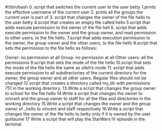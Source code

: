 #!/bin/bash
0. script that switches the current user to the user betty
1.prints the effective username of the current user
2. prints all the groups the current user is part of
3. script that changes the owner of the file hello to the user betty
4.script that creates an empty file called hello
5.script that adds execute permission to the owner of the file hell
6. script that adds execute permission to the owner and the group owner, and read permission to other users, to the file hello.
7.script that adds execution permission to the owner, the group owner and the other users, to the file hello
8.script that sets the permission to the file hello as follows:

Owner: no permission at all
Group: no permission at all
Other users: all the permissions
9.script that sets the mode of the file hello
10.script that sets the mode of the file hello the same as olleh’s mode
11. script that adds execute permission to all subdirectories of the current directory for the owner, the group owner and all other users. Regular files should not be changed
12.script that creates a directory called my_dir with permissions 751 in the working directory.
13.Write a script that changes the group owner to school for the file hello
14.Write a script that changes the owner to vincent and the group owner to staff for all the files and directories in the working directory
15.Write a script that changes the owner and the group owner of _hello to vincent and staff respectively
16.Write a script that changes the owner of the file hello to betty only if it is owned by the user guillaume
17 Write a script that will play the StarWars IV episode in the terminal.
